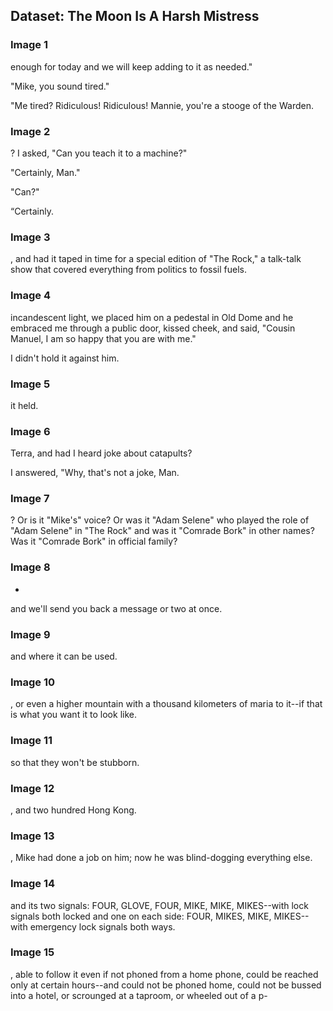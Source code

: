 ## Dataset: The Moon Is A Harsh Mistress

### Image 1
enough for today and we will keep adding to it as needed." 
 
"Mike, you sound tired." 
 
"Me tired? Ridiculous! Ridiculous! Mannie, you're a 
stooge of the Warden.


### Image 2
? I 
asked, "Can you teach it to a machine?" 
 
"Certainly, Man." 
 
"Can?" 
 
“Certainly.


### Image 3
, 
and had it taped in time for a special edition of "The 
Rock," a talk-talk show that covered everything from politics to 
fossil fuels.


### Image 4
incandescent light, we placed him on a pedestal in Old Dome and he embraced me 
through a public door, kissed cheek, and said, "Cousin Manuel, I am so happy 
that you are with me." 
 
I didn't hold it against him.


### Image 5
it held.


### Image 6
Terra, and had I heard joke about catapults? 
 
I answered, "Why, that's not a joke, Man.


### Image 7
? Or is it 
"Mike's" voice? Or was it "Adam Selene" who played the role of 
"Adam Selene" in "The Rock" and was it "Comrade Bork" in other 
names? Was it "Comrade Bork" in official family?


### Image 8
-
and we'll send you back a message or two at once.


### Image 9
and where it can be used.


### Image 10
, 
or even a higher mountain with a thousand kilometers of maria to it--if that is 
what you want it to look like.


### Image 11
so that they won't be 
stubborn.


### Image 12
, 
and two hundred Hong Kong.


### Image 13
, 
Mike had done a job on him; now he was blind-dogging everything else.


### Image 14
and its two 
signals: FOUR, GLOVE, FOUR, MIKE, MIKE, MIKES--with lock signals both 
locked and one on each side: FOUR, MIKES, MIKE, MIKES--with emergency 
lock signals both ways.


### Image 15
, 
able to follow it even if not phoned from a home phone, could be 
reached only at certain hours--and could not be phoned home, could not 
be bussed into a hotel, or scrounged at a taproom, or wheeled out of 
a p-

